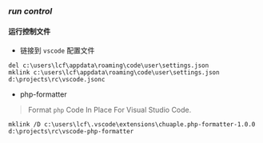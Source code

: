 ### ***run control***
#### 运行控制文件

- 链接到 `vscode` 配置文件
```
del c:\users\lcf\appdata\roaming\code\user\settings.json
mklink c:\users\lcf\appdata\roaming\code\user\settings.json d:\projects\rc\vscode.jsonc
```

- php-formatter
> Format `php` Code In Place For Visual Studio Code.
```
mklink /D c:\users\lcf\.vscode\extensions\chuaple.php-formatter-1.0.0 d:\projects\rc\vscode-php-formatter
```

